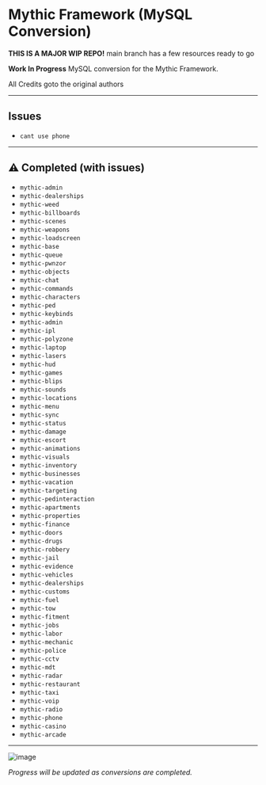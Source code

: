 # Mythic Framework (MySQL Conversion)

**THIS IS A MAJOR WIP REPO!** main branch has a few resources ready to go


**Work In Progress** MySQL conversion for the Mythic Framework.

All Credits goto the original authors

---

## Issues
- `cant use phone`


---

## ⚠️ Completed (with issues)

- `mythic-admin`
- `mythic-dealerships`
- `mythic-weed`
- `mythic-billboards`
- `mythic-scenes`
- `mythic-weapons`
- `mythic-loadscreen`
- `mythic-base`
- `mythic-queue`
- `mythic-pwnzor`
- `mythic-objects`
- `mythic-chat`
- `mythic-commands`
- `mythic-characters`
- `mythic-ped`
- `mythic-keybinds`
- `mythic-admin`
- `mythic-ipl`
- `mythic-polyzone`
- `mythic-laptop`
- `mythic-lasers`
- `mythic-hud`
- `mythic-games`
- `mythic-blips`
- `mythic-sounds`
- `mythic-locations`
- `mythic-menu`
- `mythic-sync`
- `mythic-status`
- `mythic-damage`
- `mythic-escort`
- `mythic-animations`
- `mythic-visuals`
- `mythic-inventory`
- `mythic-businesses`
- `mythic-vacation`
- `mythic-targeting`
- `mythic-pedinteraction`
- `mythic-apartments`
- `mythic-properties`
- `mythic-finance`
- `mythic-doors`
- `mythic-drugs`
- `mythic-robbery`
- `mythic-jail`
- `mythic-evidence`
- `mythic-vehicles`
- `mythic-dealerships`
- `mythic-customs`
- `mythic-fuel`
- `mythic-tow`
- `mythic-fitment`
- `mythic-jobs`
- `mythic-labor`
- `mythic-mechanic`
- `mythic-police`
- `mythic-cctv`
- `mythic-mdt`
- `mythic-radar`
- `mythic-restaurant`
- `mythic-taxi`
- `mythic-voip`
- `mythic-radio`
- `mythic-phone`
- `mythic-casino`
- `mythic-arcade`

---

![image](https://github.com/user-attachments/assets/e9392f39-d836-4467-a146-3e2fd6167778)


*Progress will be updated as conversions are completed.*
